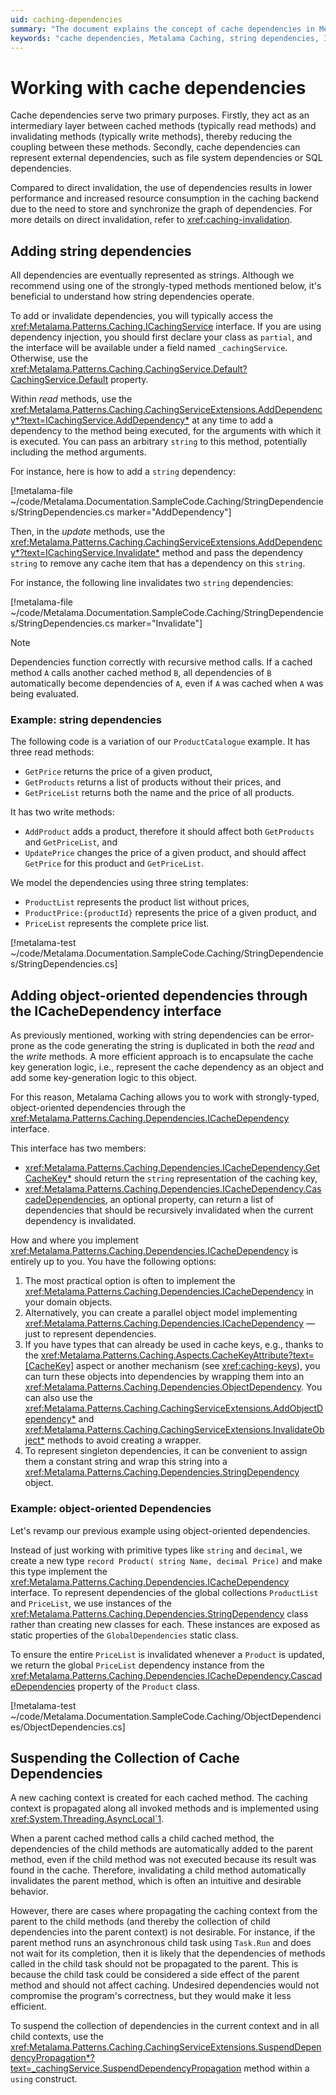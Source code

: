 ```yaml
---
uid: caching-dependencies
summary: "The document explains the concept of cache dependencies in Metalama Caching, detailing how to add string dependencies, implement object-oriented dependencies, and suspend the collection of cache dependencies. It also highlights the potential trade-offs in performance and resource usage."
keywords: "cache dependencies, Metalama Caching, string dependencies, ICacheDependency interface, cache invalidation, object-oriented cache dependencies, ICachingService, caching backend, AddDependency method, Invalidate method"
---
```

# Working with cache dependencies

Cache dependencies serve two primary purposes. Firstly, they act as an intermediary layer between cached methods (typically read methods) and invalidating methods (typically write methods), thereby reducing the coupling between these methods. Secondly, cache dependencies can represent external dependencies, such as file system dependencies or SQL dependencies.

Compared to direct invalidation, the use of dependencies results in lower performance and increased resource consumption in the caching backend due to the need to store and synchronize the graph of dependencies. For more details on direct invalidation, refer to <xref:caching-invalidation>.

## Adding string dependencies

All dependencies are eventually represented as strings. Although we recommend using one of the strongly-typed methods mentioned below, it's beneficial to understand how string dependencies operate.

To add or invalidate dependencies, you will typically access the <xref:Metalama.Patterns.Caching.ICachingService> interface. If you are using dependency injection, you should first declare your class as `partial`, and the interface will be available under a field named `_cachingService`. Otherwise, use the <xref:Metalama.Patterns.Caching.CachingService.Default?CachingService.Default> property.

Within _read_ methods, use the <xref:Metalama.Patterns.Caching.CachingServiceExtensions.AddDependency*?text=ICachingService.AddDependency*> at any time to add a dependency to the method being executed, for the arguments with which it is executed. You can pass an arbitrary `string` to this method, potentially including the method arguments.

For instance, here is how to add a `string` dependency:

[!metalama-file ~/code/Metalama.Documentation.SampleCode.Caching/StringDependencies/StringDependencies.cs marker="AddDependency"]

Then, in the _update_ methods, use the <xref:Metalama.Patterns.Caching.CachingServiceExtensions.AddDependency*?text=ICachingService.Invalidate*> method and pass the dependency `string` to remove any cache item that has a dependency on this `string`.

For instance, the following line invalidates two `string` dependencies:

[!metalama-file ~/code/Metalama.Documentation.SampleCode.Caching/StringDependencies/StringDependencies.cs marker="Invalidate"]

> [!NOTE]
> Dependencies function correctly with recursive method calls. If a cached method `A` calls another cached method `B`, all dependencies of `B` automatically become dependencies of `A`, even if `A` was cached when `A` was being evaluated.


### Example: string dependencies

The following code is a variation of our `ProductCatalogue` example. It has three read methods:

* `GetPrice` returns the price of a given product,
* `GetProducts` returns a list of products without their prices, and
* `GetPriceList` returns both the name and the price of all products.

It has two write methods:

* `AddProduct` adds a product, therefore it should affect both `GetProducts` and  `GetPriceList`, and
* `UpdatePrice` changes the price of a given product, and should affect `GetPrice` for this product and `GetPriceList`.

We model the dependencies using three string templates:

* `ProductList` represents the product list without prices,
* `ProductPrice:{productId}` represents the price of a given product, and
* `PriceList` represents the complete price list.

[!metalama-test ~/code/Metalama.Documentation.SampleCode.Caching/StringDependencies/StringDependencies.cs]

## Adding object-oriented dependencies through the ICacheDependency interface

As previously mentioned, working with string dependencies can be error-prone as the code generating the string is duplicated in both the _read_ and the _write_ methods. A more efficient approach is to encapsulate the cache key generation logic, i.e., represent the cache dependency as an object and add some key-generation logic to this object.

For this reason, Metalama Caching allows you to work with strongly-typed, object-oriented dependencies through the <xref:Metalama.Patterns.Caching.Dependencies.ICacheDependency> interface.

This interface has two members:

* <xref:Metalama.Patterns.Caching.Dependencies.ICacheDependency.GetCacheKey*> should return the `string` representation of the caching key,
* <xref:Metalama.Patterns.Caching.Dependencies.ICacheDependency.CascadeDependencies>, an optional property, can return a list of dependencies that should be recursively invalidated when the current dependency is invalidated.

How and where you implement <xref:Metalama.Patterns.Caching.Dependencies.ICacheDependency> is entirely up to you. You have the following options:

1. The most practical option is often to implement the <xref:Metalama.Patterns.Caching.Dependencies.ICacheDependency> in your domain objects.
2. Alternatively, you can create a parallel object model implementing <xref:Metalama.Patterns.Caching.Dependencies.ICacheDependency> &mdash; just to represent dependencies.
3. If you have types that can already be used in cache keys, e.g., thanks to the <xref:Metalama.Patterns.Caching.Aspects.CacheKeyAttribute?text=[CacheKey]> aspect or another mechanism (see <xref:caching-keys>), you can turn these objects into dependencies by wrapping them into an <xref:Metalama.Patterns.Caching.Dependencies.ObjectDependency>. You can also use the <xref:Metalama.Patterns.Caching.CachingServiceExtensions.AddObjectDependency*> and <xref:Metalama.Patterns.Caching.CachingServiceExtensions.InvalidateObject*> methods to avoid creating a wrapper.
4. To represent singleton dependencies, it can be convenient to assign them a constant string and wrap this string into a <xref:Metalama.Patterns.Caching.Dependencies.StringDependency> object.

### Example: object-oriented Dependencies

Let's revamp our previous example using object-oriented dependencies.

Instead of just working with primitive types like `string` and `decimal`, we create a new type `record Product( string Name, decimal Price)` and make this type implement the  <xref:Metalama.Patterns.Caching.Dependencies.ICacheDependency> interface.
To represent dependencies of the global collections `ProductList` and `PriceList`, we use instances of the <xref:Metalama.Patterns.Caching.Dependencies.StringDependency> class rather than creating new classes for each. These instances are exposed as static properties of the `GlobalDependencies` static class.

To ensure the entire `PriceList` is invalidated whenever a `Product` is updated, we return the global `PriceList` dependency instance from the <xref:Metalama.Patterns.Caching.Dependencies.ICacheDependency.CascadeDependencies> property of the `Product` class.

[!metalama-test ~/code/Metalama.Documentation.SampleCode.Caching/ObjectDependencies/ObjectDependencies.cs]

## Suspending the Collection of Cache Dependencies

A new caching context is created for each cached method. The caching context is propagated along all invoked methods and is implemented using <xref:System.Threading.AsyncLocal`1>.

When a parent cached method calls a child cached method, the dependencies of the child methods are automatically added to the parent method, even if the child method was not executed because its result was found in the cache. Therefore, invalidating a child method automatically invalidates the parent method, which is often an intuitive and desirable behavior.

However, there are cases where propagating the caching context from the parent to the child methods (and thereby the collection of child dependencies into the parent context) is not desirable. For instance, if the parent method runs an asynchronous child task using `Task.Run` and does not wait for its completion, then it is likely that the dependencies of methods called in the child task should not be propagated to the parent. This is because the child task could be considered a side effect of the parent method and should not affect caching. Undesired dependencies would not compromise the program's correctness, but they would make it less efficient.

To suspend the collection of dependencies in the current context and in all child contexts, use the <xref:Metalama.Patterns.Caching.CachingServiceExtensions.SuspendDependencyPropagation*?text=_cachingService.SuspendDependencyPropagation> method within a `using` construct.


